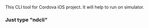 
This CLI tool for Cordova iOS project. It will help to run on simulator. </br>

 ### Just type "ndcli"